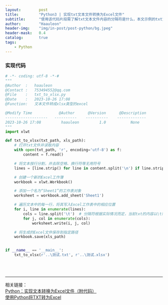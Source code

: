 ```yaml
---
layout:        post
title:         "Python3 | 实现txt文本文件转换为Excel文件"
subtitle:      "使用该代码片段需了解txt文本文件内容的分隔符是什么，本文示例的txt文件内容是以'\t'隔开的"
author:        "Haauleon"
header-img:    "img/in-post/post-python/bg.jpeg"
header-mask:   0.4
catalog:       true
tags:
    - Python
---
```



### 实现代码
```python
# -*- coding: utf-8 -*-#
"""
@Author  :   haauleon
@Contact :   753494552@qq.com
@File    :   txt_to_xlsx.py 
@Date    :   2023-10-26 17:08
@Function:   文本文件转成xlsx类型的excel

@Modify Time            @Author      @Version      @Description
-------------------   ----------    ----------    -------------
2023-10-26 17:08         haauleon         1.0           None
"""
import xlwt

def txt_to_xlsx(txt_path, xls_path):
    # 打开txt文件并读取内容
    with open(txt_path, 'r', encoding='utf-8') as f:
        content = f.read()

    # 将文本按行分割，并去除空格、换行符等无用符号
    lines = [line.strip() for line in content.split('\n') if line.strip()]

    # 创建一个新的Excel工作簿
    workbook = xlwt.Workbook()

    # 添加一个名为“Sheet1”的工作表对象
    worksheet = workbook.add_sheet('Sheet1')

    # 遍历文本中的每一行，将其写入Excel工作表中的相应位置
    for i, line in enumerate(lines):
        cols = line.split('\t')  # 分隔符根据实际情况而定，当前txt的内容以\t隔开，如果是逗号隔开则改成逗号 ','
        for j, col in enumerate(cols):
            worksheet.write(i, j, col)

    # 将生成的Excel文件保存到指定路径
    workbook.save(xls_path)


if __name__ == '__main__':
    txt_to_xlsx(r'..\测试.txt', r'..\测试.xlsx')

```

<br>
<br>

---

相关链接：   
[Python：实现文本转换为Excel文件（附代码）](https://blog.csdn.net/code_welike/article/details/131040265)          
[使用Python将TXT转为Excel](https://blog.csdn.net/zg_111/article/details/129367138)